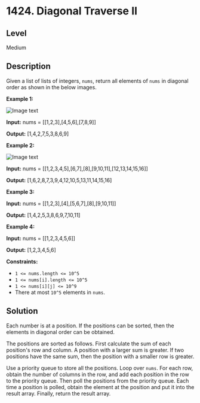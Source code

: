 # 1424. Diagonal Traverse II
## Level
Medium

## Description
Given a list of lists of integers, `nums`, return all elements of `nums` in diagonal order as shown in the below images.

**Example 1:**

![Image text](https://assets.leetcode.com/uploads/2020/04/08/sample_1_1784.png)

**Input:** nums = [[1,2,3],[4,5,6],[7,8,9]]

**Output:** [1,4,2,7,5,3,8,6,9]

**Example 2:**

![Image text](https://assets.leetcode.com/uploads/2020/04/08/sample_2_1784.png)

**Input:** nums = [[1,2,3,4,5],[6,7],[8],[9,10,11],[12,13,14,15,16]]

**Output:** [1,6,2,8,7,3,9,4,12,10,5,13,11,14,15,16]

**Example 3:**

**Input:** nums = [[1,2,3],[4],[5,6,7],[8],[9,10,11]]

**Output:** [1,4,2,5,3,8,6,9,7,10,11]

**Example 4:**

**Input:** nums = [[1,2,3,4,5,6]]

**Output:** [1,2,3,4,5,6]

**Constraints:**

* `1 <= nums.length <= 10^5`
* `1 <= nums[i].length <= 10^5`
* `1 <= nums[i][j] <= 10^9`
* There at most `10^5` elements in `nums`.

## Solution
Each number is at a position. If the positions can be sorted, then the elements in diagonal order can be obtained.

The positions are sorted as follows. First calculate the sum of each position's row and column. A position with a larger sum is greater. If two positions have the same sum, then the position with a smaller row is greater.

Use a priority queue to store all the positions. Loop over `nums`. For each row, obtain the number of columns in the row, and add each position in the row to the priority queue. Then poll the positions from the priority queue. Each time a position is polled, obtain the element at the position and put it into the result array. Finally, return the result array.
